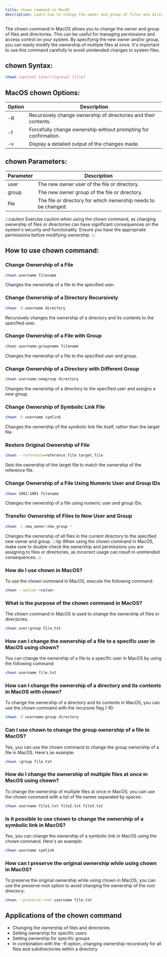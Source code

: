 ```yaml
---
title: chown command in MacOS
description: Learn how to change the owner and group of files and directories in MacOS using the chown command. 
---
```


The chown command in MacOS allows you to change the owner and group of files and directories. This can be useful for managing permissions and access control on your system. By specifying the new owner and/or group, you can easily modify the ownership of multiple files at once. It's important to use this command carefully to avoid unintended changes to system files.
## chown Syntax:
```bash
chown [option] [user]:[group] [file]
```

## MacOS chown Options:
| **Option** | **Description** |
|------------|-----------------|
| -R         | Recursively change ownership of directories and their contents.   |
| -f         | Forcefully change ownership without prompting for confirmation.     |
| -v         | Display a detailed output of the changes made.            |

## chown Parameters:
| **Parameter** | **Description** |
|---------------|-----------------|
| user          | The new owner user of the file or directory.     |
| group         | The new owner group of the file or directory.    |
| file          | The file or directory for which ownership needs to be changed.   |

:::caution
Exercise caution when using the chown command, as changing ownership of files or directories can have significant consequences on the system's security and functionality. Ensure you have the appropriate permissions before modifying ownership.
:::
## How to use chown command:
### Change Ownership of a File
```bash
chown username filename
```
Changes the ownership of a file to the specified user.

### Change Ownership of a Directory Recursively
```bash
chown -R username directory
```
Recursively changes the ownership of a directory and its contents to the specified user.

### Change Ownership of a File with Group
```bash
chown username:groupname filename
```
Changes the ownership of a file to the specified user and group.

### Change Ownership of a Directory with Different Group
```bash
chown username:newgroup directory
```
Changes the ownership of a directory to the specified user and assigns a new group.

### Change Ownership of Symbolic Link File
```bash
chown -h username symlink
```
Changes the ownership of the symbolic link file itself, rather than the target file.

### Restore Original Ownership of File
```bash
chown --reference=reference_file target_file
```
Sets the ownership of the target file to match the ownership of the reference file.

### Change Ownership of a File Using Numeric User and Group IDs
```bash
chown 1001:1001 filename
```
Changes the ownership of a file using numeric user and group IDs.

### Transfer Ownership of Files to New User and Group
```bash
chown -c new_owner:new_group *
```
Changes the ownership of all files in the current directory to the specified new owner and group.
:::tip
When using the chown command in MacOS, make sure to double-check the ownership and permissions you are assigning to files or directories, as incorrect usage can result in unintended consequences.
:::

### How do I use chown in MacOS?
To use the chown command in MacOS, execute the following command:
```bash
chown --option <value>
```

### What is the purpose of the chown command in MacOS?
The chown command in MacOS is used to change the ownership of files or directories.
```bash
chown user:group file.txt
```

### How can I change the ownership of a file to a specific user in MacOS using chown?
You can change the ownership of a file to a specific user in MacOS by using the following command:
```bash
chown username file.txt
```

### How can I change the ownership of a directory and its contents in MacOS with chown?
To change the ownership of a directory and its contents in MacOS, you can use the chown command with the recursive flag (-R):
```bash
chown -R username:group directory
```

### Can I use chown to change the group ownership of a file in MacOS?
Yes, you can use the chown command to change the group ownership of a file in MacOS. Here's an example:
```bash
chown :group file.txt
```

### How do I change the ownership of multiple files at once in MacOS using chown?
To change the ownership of multiple files at once in MacOS, you can use the chown command with a list of file names separated by spaces:
```bash
chown username file1.txt file2.txt file3.txt
```

### Is it possible to use chown to change the ownership of a symbolic link in MacOS?
Yes, you can change the ownership of a symbolic link in MacOS using the chown command. Here's an example:
```bash
chown username symlink
```

### How can I preserve the original ownership while using chown in MacOS?
To preserve the original ownership while using chown in MacOS, you can use the preserve-root option to avoid changing the ownership of the root directory:
```bash
chown --preserve-root username file.txt
```

## Applications of the chown command

- Changing the ownership of files and directories
- Setting ownership for specific users
- Setting ownership for specific groups
- In combination with the -R option, changing ownership recursively for all files and subdirectories within a directory